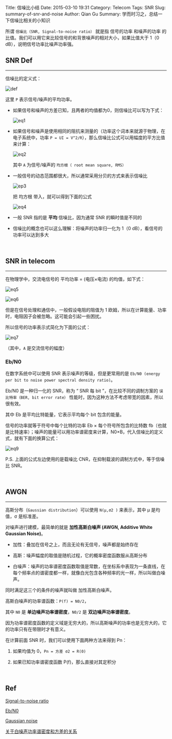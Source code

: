 Title: 信噪比小结
Date: 2015-03-10 19:31
Category: Telecom
Tags: SNR
Slug: summary-of-snr-and-noise
Author: Qian Gu
Summary: 学而时习之，总结一下信噪比相关的小知识

所谓 `信噪比（SNR, Signal-to-noise ratio）` 就是指 信号的功率 和噪声的功率 的比值。我们可以用它来比较信号的和背景噪声的相对大小，如果比值大于 1（0 dB），说明信号功率比噪声功率强。

## SNR Def
* * *

信噪比的定义式：

![def](http://upload.wikimedia.org/math/f/0/e/f0e032777062c3f945554f1c63d9c864.png)

这里 `P` 表示信号/噪声的平均功率。

+ 如果信号和噪声的方差已知，且两者的均值都为0，则信噪比可以写为下式：

	![eq1](http://upload.wikimedia.org/math/9/0/9/9098fa286b51274407110dd98832b8b7.png)

+ 如果信号和噪声是使用相同的阻抗来测量的（功率这个词本来就源于物理，在电子系统中，功率 `P = UI = V^2/R`），那么信噪比公式可以用幅度的平方比值来计算：

	![eq2](http://upload.wikimedia.org/math/6/9/d/69d4d7d398cf17a0184463ae42b4b18b.png)

	其中 `A` 为信号/噪声的 `均方根（ root mean square, RMS）`

+ 一般信号的动态范围都很大，所以通常采用分贝的方式来表示信噪比

	![ep3](http://upload.wikimedia.org/math/8/e/7/8e7f17468834710c835579e252528515.png)

	把 均方根 带入，就可以得到下面的公式

	![eq4](http://upload.wikimedia.org/math/6/f/7/6f7dd3340b9b31a3d3afa11532c5480e.png)

+ 一般 SNR 指的是 **平均** 信噪比，因为通常 SNR  的瞬时值是不同的

+ 信噪比的概念也可以这么理解：将噪声的功率归一化为 1（0 dB），看信号的功率可以达到多大

<br>

## SNR in telecom
* * *

在物理学中，交流电信号的 平均功率 = (电压×电流) 的均值，如下式：

![eq5](http://upload.wikimedia.org/math/b/a/1/ba1615e4d1dc51196247c5a912227dba.png)

![eq6](http://upload.wikimedia.org/math/c/6/9/c69fbca997fb4cc8a82823fe47c2e47d.png)

但是在信号处理和通信中，一般假设电阻的阻值为 1 欧姆，所以在计算能量、功率时，电阻因子会被忽略。这可能会引起一些困扰。

所以信号的功率表示式简化为下面的公式：

![eq7](http://upload.wikimedia.org/math/a/e/7/ae780e83e953d7329de754a42fcddb63.png)

（其中，`A` 是交流信号的幅度）

### Eb/N0

在数字系统中可以使用 SNR 表示噪声的等级，但是更常用的是 `Eb/N0 (energy per bit to noise power spectral density ratio)`。

Eb/N0 是一种归一化的 SNR，称为 “ SNR 每 bit ”，在比较不同的调制方案的 `误比特率（BER, bit error rate）` 性能时，因为这种方法不考虑带宽的因素，所以很有效。

其中 Eb 是平均比特能量，它表示平均每个 bit 包含的能量。

信号的功率就等于符号中每个比特的功率 Eb × 每个符号所包含的比特数 fb（也就是比特速率）；噪声的能量可以用功率谱密度来计算，N0×B，代入信噪比的定义式，就有下面的换算公式：

![eq9](http://upload.wikimedia.org/math/3/5/3/353410b95506c2f45e069c58ff3d121b.png)

P.S. 上面的公式左边使用的是载噪比 CNR，在抑制载波的调制方式中，等于信噪比 SNR。

<br>

## AWGN
* * *

高斯分布（`Gaussian distribution`）可以使用 `N(μ,σ2 )` 来表示，其中 μ 是均值，σ 是标准差。

对噪声进行建模，最简单的就是 **加性高斯白噪声 (AWGN, Additive White Gaussian Noise)**。

+ 加性：叠加在信号之上，而且无论有无信号，噪声都是始终存在

+ 高斯：噪声幅度的取值是随机过程，它的概率密度函数服从高斯分布

+ 白噪声：噪声的功率谱密度函数取值是常数，在坐标系中表现为一条直线，在每个频率点的谱密度都一样，就像白光包含各种频率的光一样，所以叫做白噪声。

同时满足这三个的条件的噪声就叫做 加性高斯白噪声。

高斯白噪声的功率谱函数：`P(f) = N0/2`，

其中 `N0` 是 **单边噪声功率谱密度**，`N0/2` 是 **双边噪声功率谱密度**。

因为功率谱密度函数的定义域是无穷大的，所以高斯噪声的功率也是无穷大的，它的功率只有在带限时才有意义。

在计算前面 SNR 时，我们可以使用下面两种方法来得到 Pn：

1. 如果均值为 0，`Pn = 方差 σ2 = R(0)`

2. 如果已知功率谱密度函数 P(f)，那么直接对其定积分

<br>

## Ref

[Signal-to-noise ratio](http://en.wikipedia.org/wiki/Signal-to-noise-ratio)

[Eb/N0](http://en.wikipedia.org/wiki/Eb/N0)

[Gaussian noise](http://en.wikipedia.org/wiki/Gaussian-noise)

[关于白噪声功率谱密度和方差的关系 ](http://bbs.c114.net/thread-663445-1-1.html)
